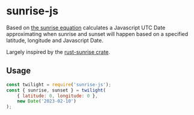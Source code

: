 # sunrise-js

Based on [the sunrise equation](https://en.wikipedia.org/wiki/Sunrise_equation#Complete_calculation_on_Earth) calculates a Javascript UTC Date approximating when sunrise and sunset will happen based on a specified latitude, longitude and Javascript Date.

Largely inspired by the [rust-sunrise crate](https://github.com/nathan-osman/rust-sunrise).

## Usage

```javascript
const twilight = require('sunrise-js');
const { sunrise, sunset } = twilight(
    { latitude: 0, longitude: 0 },
    new Date('2023-02-10')
);
```
